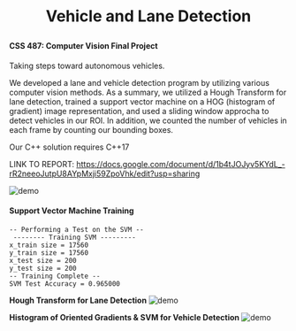 <h1>
<p align="center">
Vehicle and Lane Detection
<br>
<font size="5"></font>
</h1>

#### CSS 487: Computer Vision Final Project

Taking steps toward autonomous vehicles. 

We developed a lane and vehicle detection program by utilizing various computer vision methods. As a summary, we utilized a Hough Transform for lane detection, trained a support vector machine on a HOG (histogram of gradient) image representation, and used a sliding window approcha to detect vehicles in our ROI. In addition, we counted the number of vehicles in each frame by counting our bounding boxes.

Our C++ solution requires C++17

LINK TO REPORT: https://docs.google.com/document/d/1b4tJOJyv5KYdL_-rR2neeoJutpU8AYpMxji59ZpoVhk/edit?usp=sharing

![demo](outputs/ld_vd_1.gif "demo")


#### Support Vector Machine Training

```
-- Performing a Test on the SVM --
 -------- Training SVM ---------
x_train size = 17560
y_train size = 17560
x_test size = 200
y_test size = 200
-- Training Complete --
SVM Test Accuracy = 0.965000
```

**Hough Transform for Lane Detection**
![demo](outputs/detected_lanes_py_5.gif "demo")

**Histogram of Oriented Gradients & SVM for Vehicle Detection**
![demo](outputs/detected_vehicles_1.gif "demo")
